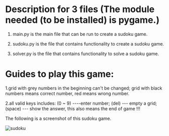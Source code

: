 # Description for 3 files  (The module needed (to be installed) is pygame.)

1. main.py is the main file that can be run to create a sudoku game.

2. sudoku.py is the file that contains functionality to create a sudoku game.

3. solver.py is the file that contains functionality to solve a sudoku game.

# Guides to play this game:
1.grid with grey numbers in the beginning can't be changed; grid with black numbers means correct number, red means wrong number.

2.all valid keys includes: (0 ~ 9) ----enter number; (del) --- empty a grid; (space) --- show the answer, this also means the end of game !!!

The following is a screenshot of this sudoku game.


![sudoku](https://user-images.githubusercontent.com/54557154/142709696-bae1effe-9b6b-4c0f-bdc7-1db1f075f884.PNG)
